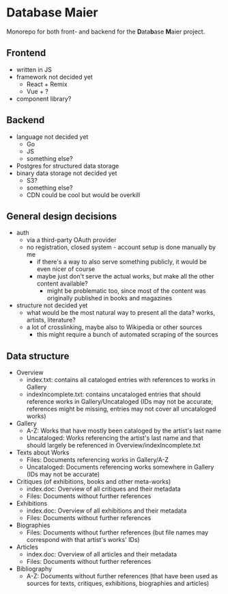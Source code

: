 # Database Maier

Monorepo for both front- and backend for the **D**ata**b**ase **M**aier project.

## Frontend

- written in JS
- framework not decided yet
  - React + Remix
  - Vue + ?
- component library?

## Backend

- language not decided yet
  - Go
  - JS
  - something else?
- Postgres for structured data storage
- binary data storage not decided yet
  - S3?
  - something else?
  - CDN could be cool but would be overkill

## General design decisions

- auth
  - via a third-party OAuth provider
  - no registration, closed system - account setup is done manually by me
    - if there's a way to also serve something publicly, it would be even nicer of course
    - maybe just don't serve the actual works, but make all the other content available?
      - might be problematic too, since most of the content was originally published in books and magazines
- structure not decided yet
  - what would be the most natural way to present all the data? works, artists, literature?
  - a lot of crosslinking, maybe also to Wikipedia or other sources
    - this might require a bunch of automated scraping of the sources

## Data structure

- Overview
  - index.txt: contains all cataloged entries with references to works in Gallery
  - indexIncomplete.txt: contains uncataloged entries that should reference works in Gallery/Uncataloged (IDs may not be accurate, references might be missing, entries may not cover all uncataloged works)
- Gallery
  - A-Z: Works that have mostly been cataloged by the artist's last name
  - Uncataloged: Works referencing the artist's last name and that should largely be referenced in Overview/indexIncomplete.txt
- Texts about Works
  - Files: Documents referencing works in Gallery/A-Z
  - Uncataloged: Documents referencing works somewhere in Gallery (IDs may not be accurate)
- Critiques (of exhibitions, books and other meta-works)
  - index.doc: Overview of all critiques and their metadata
  - Files: Documents without further references
- Exhibitions
  - index.doc: Overview of all exhibitions and their metadata
  - Files: Documents without further references
- Biographies
  - Files: Documents without further references (but file names may correspond with that artist's works' IDs)
- Articles
  - index.doc: Overview of all articles and their metadata
  - Files: Documents without further references
- Bibliography
  - A-Z: Documents without further references (that have been used as sources for texts, critiques, exhibitions, biographies and articles)
